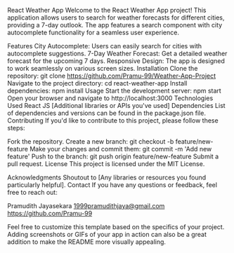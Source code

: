 
React Weather App
Welcome to the React Weather App project! This application allows users to search for weather forecasts for different cities, providing a 7-day outlook. The app features a search component with city autocomplete functionality for a seamless user experience.

Features
City Autocomplete: Users can easily search for cities with autocomplete suggestions.
7-Day Weather Forecast: Get a detailed weather forecast for the upcoming 7 days.
Responsive Design: The app is designed to work seamlessly on various screen sizes.
Installation
Clone the repository: git clone https://github.com/Pramu-99/Weather-App-Project
Navigate to the project directory: cd react-weather-app
Install dependencies: npm install
Usage
Start the development server: npm start
Open your browser and navigate to http://localhost:3000
Technologies Used
React JS
[Additional libraries or APIs you've used]
Dependencies
List of dependencies and versions can be found in the package.json file.
Contributing
If you'd like to contribute to this project, please follow these steps:

Fork the repository.
Create a new branch: git checkout -b feature/new-feature
Make your changes and commit them: git commit -m 'Add new feature'
Push to the branch: git push origin feature/new-feature
Submit a pull request.
License
This project is licensed under the MIT License.

Acknowledgments
Shoutout to [Any libraries or resources you found particularly helpful].
Contact
If you have any questions or feedback, feel free to reach out:

Pramudith Jayasekara
1999pramudithjaya@gmail.com
https://github.com/Pramu-99

Feel free to customize this template based on the specifics of your project. Adding screenshots or GIFs of your app in action can also be a great addition to make the README more visually appealing.

